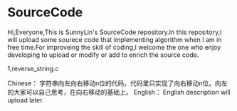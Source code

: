 # SourceCode
Hi,Everyone,This is SunnyLin's SourceCode repository.In this repository,I will upload some sourece code that implementing algorithm when I am in free time.For improveing the skill of coding,I welcome the one who enjoy developing to upload or modify or add to enrich the source code.

1,reverse_string.c

Chinese：
字符串向左向右移动n位的代码，代码里只实现了向右移动n位。向左的大家可以自己思考，在向右移动的基础上。
English：
English description will upload later. 
